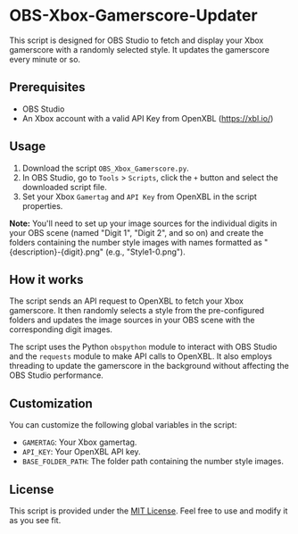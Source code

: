 # OBS-Xbox-Gamerscore-Updater
This script is designed for OBS Studio to fetch and display your Xbox gamerscore with a randomly selected style. It updates the gamerscore every minute or so.


## Prerequisites

- OBS Studio
- An Xbox account with a valid API Key from OpenXBL (https://xbl.io/)

## Usage

1. Download the script `OBS_Xbox_Gamerscore.py`.
2. In OBS Studio, go to `Tools` > `Scripts`, click the `+` button and select the downloaded script file.
3. Set your Xbox `Gamertag` and `API Key` from OpenXBL in the script properties.

**Note:** You'll need to set up your image sources for the individual digits in your OBS scene (named "Digit 1", "Digit 2", and so on) and create the folders containing the number style images with names formatted as "{description}-{digit}.png" (e.g., "Style1-0.png").

## How it works

The script sends an API request to OpenXBL to fetch your Xbox gamerscore. It then randomly selects a style from the pre-configured folders and updates the image sources in your OBS scene with the corresponding digit images.

The script uses the Python `obspython` module to interact with OBS Studio and the `requests` module to make API calls to OpenXBL. It also employs threading to update the gamerscore in the background without affecting the OBS Studio performance.

## Customization

You can customize the following global variables in the script:

- `GAMERTAG`: Your Xbox gamertag.
- `API_KEY`: Your OpenXBL API key.
- `BASE_FOLDER_PATH`: The folder path containing the number style images.

## License

This script is provided under the [MIT License](https://opensource.org/licenses/MIT). Feel free to use and modify it as you see fit.
